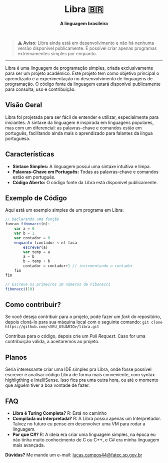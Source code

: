 <h1 align=center>Libra 🇧🇷</h1>
<p align=center><strong>A linguagem brasileira</strong></p>
<br>

> **⚠️ Aviso:** Libra ainda está em desenvolvimento e não há nenhuma versão disponível publicamente. É possível criar apenas programas extremamentes simples por enquanto.

<hr>

Libra é uma linguagem de programação simples, criada exclusivamente para ser um projeto acadêmico. Este projeto tem como objetivo principal o aprendizado e a experimentação no desenvolvimento de linguagens de programação. O código fonte da linguagem estará disponível publicamente para consulta, uso e contribuição.

## Visão Geral

Libra foi projetada para ser fácil de entender e utilizar, especialmente para iniciantes. A sintaxe da linguagem é inspirada em linguagens populares, mas com um diferencial: as palavras-chave e comandos estão em português, facilitando ainda mais o aprendizado para falantes da língua portuguesa.

## Características

- **Sintaxe Simples:** A linguagem possui uma sintaxe intuitiva e limpa.
- **Palavras-Chave em Português:** Todas as palavras-chave e comandos estão em português.
- **Código Aberto:** O código fonte da Libra está disponível publicamente.

## Exemplo de Código

Aqui está um exemplo simples de um programa em Libra:

```js
// Declarando uma função
funcao fibonacci(n):
    var a = 0
    var b = 1
    var contador = 0
    enquanto (contador < n) faca
        escrever(a)
        var temp = a
        a = b
        b = temp + b
        contador = contador+1 // incrementando o contador
    fim
fim

// Escreve os primeiros 10 números de Fibonacci
fibonacci(10)
```

## Como contribuir?

Se você deseja contribuir para o projeto, pode fazer um *fork* do repositório, depois cloná-lo para sua máquina local com o seguinte comando:
`git clone https://github.com/<SEU_USUARIO>/libra.git`

Contribua para o código, depois crie um *Pull Request*. Caso for uma contribuição válida, a aceitaremos ao projeto.

## Planos

Seria interessante criar uma IDE simples pra Libra, onde fosse possível escrever e analisar código Libra de forma mais conveniente, com syntax highligthing e IntelliSense.
Isso fica pra uma outra hora, ou até o momento que alguém tiver a boa vontade de fazer.


## FAQ

- **Libra é Turing Completa?** R: Está no caminho
- **Compilada ou Interpretada?** R: A Libra possui apenas um Interpretador. Talvez no futuro eu pense em desenvolver uma VM para rodar a linguagem.
- **Por que C#?** R: A ideia era criar uma linguagem simples, na época eu não tinha muito conhecimento de C ou C++, e C# era minha linguagem mais avançada.

**Dúvidas?**
Me mande um e-mail: <a href="mailto:lucas.campos44@fatec.sp.gov.br">lucas.campos44@fatec.sp.gov.br</a>
